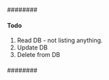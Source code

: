########
#### Todo

1. Read DB - not listing anything.
2. Update DB
3. Delete from DB
####
########
